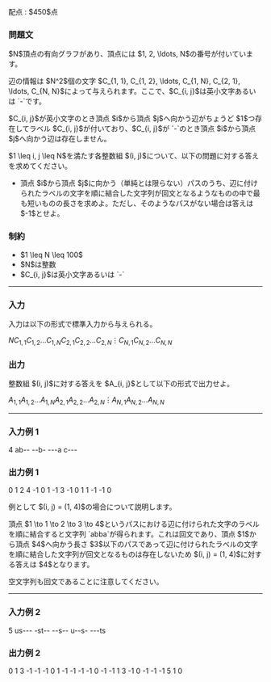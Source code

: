 
<div>

<span>

<span>

<p>
配点 : $450$点
</p>

<div>

<section>

### **問題文**

<p>
$N$頂点の有向グラフがあり、頂点には $1, 2, \ldots, N$の番号が付いています。
</p>

<p>
辺の情報は $N^2$個の文字 $C_{1, 1}, C_{1, 2}, \ldots, C_{1, N}, C_{2, 1}, \ldots, C_{N, N}$によって与えられます。ここで、$C_{i, j}$は英小文字あるいは `-`です。
</p>

<p>
$C_{i, j}$が英小文字のとき頂点 $i$から頂点 $j$へ向かう辺がちょうど $1$つ存在してラベル $C_{i, j}$が付いており、$C_{i, j}$が `-`のとき頂点 $i$から頂点 $j$へ向かう辺は存在しません。
</p>

<p>
$1 \leq i, j \leq N$を満たす各整数組 $(i, j)$について、以下の問題に対する答えを求めてください。
</p>

<ul>

<li>
頂点 $i$から頂点 $j$に向かう（単純とは限らない）パスのうち、辺に付けられたラベルの文字を順に結合した文字列が回文となるようなものの中で最も短いものの長さを求めよ。ただし、そのようなパスがない場合は答えは $-1$とせよ。
</li>

</ul>

</section>

</div>

<div>

<section>

### **制約**

<ul>

<li>
$1 \leq N \leq 100$
</li>

<li>
$N$は整数
</li>

<li>
$C_{i, j}$は英小文字あるいは `-`
</li>

</ul>

</section>

</div>

---

<div>

<div>

<section>

### **入力**

<p>
入力は以下の形式で標準入力から与えられる。
</p>

<div>

$N$$C_{1, 1}$$C_{1, 2}$$\ldots$$C_{1, N}$$C_{2, 1}$$C_{2, 2}$$\ldots$$C_{2, N}$$\vdots$$C_{N, 1}$$C_{N, 2}$$\ldots$$C_{N, N}$
</div>

</section>

</div>

<div>

<section>

### **出力**

<p>
整数組 $(i, j)$に対する答えを $A_{i, j}$として以下の形式で出力せよ。
</p>

<div>

$A_{1, 1}$$A_{1, 2}$$\ldots$$A_{1, N}$$A_{2, 1}$$A_{2, 2}$$\ldots$$A_{2, N}$$\vdots$$A_{N, 1}$$A_{N, 2}$$\ldots$$A_{N, N}$
</div>

</section>

</div>

</div>

---

<div>

<section>

### **入力例 1**

<div>

4
ab--
--b-
---a
c---

</div>

</section>

</div>

<div>

<section>

### **出力例 1**

<div>

0 1 2 4
-1 0 1 -1
3 -1 0 1
1 -1 -1 0

</div>

<p>
例として $(i, j) = (1, 4)$の場合について説明します。
</p>

<p>
頂点 $1 \to 1 \to 2 \to 3 \to 4$というパスにおける辺に付けられた文字のラベルを順に結合すると文字列 `abba`が得られます。これは回文であり、頂点 $1$から頂点 $4$へ向かう長さ $3$以下のパスであって辺に付けられたラベルの文字を順に結合した文字列が回文となるものは存在しないため $(i, j) = (1, 4)$に対する答えは $4$となります。 
</p>

<p>
空文字列も回文であることに注意してください。
</p>

</section>

</div>

---

<div>

<section>

### **入力例 2**

<div>

5
us---
-st--
--s--
u--s-
---ts

</div>

</section>

</div>

<div>

<section>

### **出力例 2**

<div>

0 1 3 -1 -1
-1 0 1 -1 -1
-1 -1 0 -1 -1
1 3 -1 0 -1
-1 -1 5 1 0

</div>

</section>

</div>

</span>

</span>

</div>
